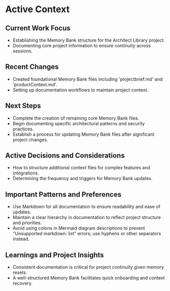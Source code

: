 # Active Context

## Current Work Focus
- Establishing the Memory Bank structure for the Architect Library project.
- Documenting core project information to ensure continuity across sessions.

## Recent Changes
- Created foundational Memory Bank files including 'projectbrief.md' and 'productContext.md'.
- Setting up documentation workflows to maintain project context.

## Next Steps
- Complete the creation of remaining core Memory Bank files.
- Begin documenting specific architectural patterns and security practices.
- Establish a process for updating Memory Bank files after significant project changes.

## Active Decisions and Considerations
- How to structure additional context files for complex features and integrations.
- Determining the frequency and triggers for Memory Bank updates.

## Important Patterns and Preferences
- Use Markdown for all documentation to ensure readability and ease of updates.
- Maintain a clear hierarchy in documentation to reflect project structure and priorities.
- Avoid using colons in Mermaid diagram descriptions to prevent "Unsupported markdown: list" errors; use hyphens or other separators instead.

## Learnings and Project Insights
- Consistent documentation is critical for project continuity given memory resets.
- A well-structured Memory Bank facilitates quick onboarding and context recovery.
